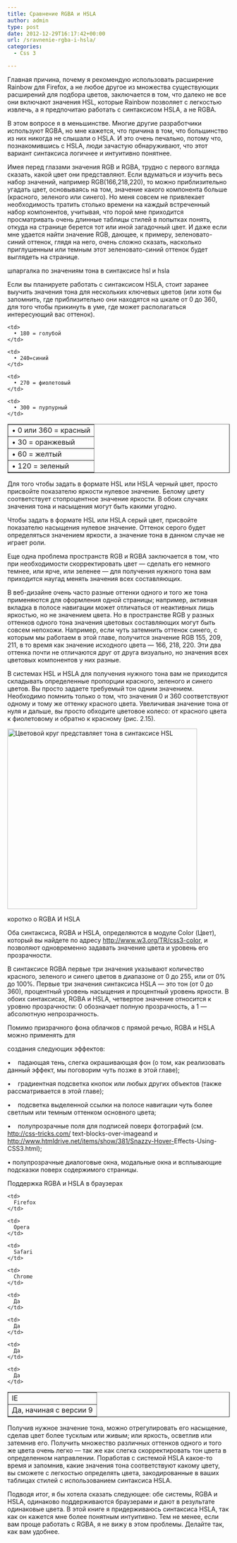 ```yaml
---
title: Сравнение RGBA и HSLA
author: admin
type: post
date: 2012-12-29T16:17:42+00:00
url: /sravnenie-rgba-i-hsla/
categories:
  - Css 3

---
```

Главная причина, почему я рекомендую использовать расширение Rainbow для Firefox, а не любое другое из множества существующих расширений для подбора цветов, заключается в том, что далеко не все они включают значения HSL, которые Rainbow позволяет с легкостью извлечь, а я предпочитаю работать с синтаксисом HSLA, а не RGBA.

В этом вопросе я в меньшинстве. Многие другие разработчики используют RGBA, но мне кажется, что причина в том, что большинство из них никогда не слышали о HSLA. И это очень печально, потому что, познакомившись с HSLA, люди зачастую обнаруживают, что этот вариант синтаксиса логичнее и интуитивно понятнее.

Имея перед глазами значения RGB и RGBA, трудно с первого взгляда сказать, какой цвет они представляют. Если вдуматься и изучить весь набор значений, например RGB(166,218,220), то можно приблизительно угадать цвет, основываясь на том, значение какого компонента больше (красного, зеленого или синего). Но меня совсем не привлекает необходимость тратить столько времени на каждый встреченный набор компонентов, учитывая, что порой мне приходится просматривать очень длинные таблицы стилей в попытках понять, откуда на странице берется тот или иной загадочный цвет. И даже если мне удается найти значение RGB, дающее, к примеру, зеленовато-синий оттенок, глядя на него, очень сложно сказать, насколько приглушенным или темным этот зеленовато-синий оттенок будет выглядеть на странице.

шпаргалка по значениям тона в синтаксисе hsl и hsla

Если вы планируете работать с синтаксисом HSLA, стоит заранее выучить значения тона для нескольких ключевых цветов (или хотя бы запомнить, где приблизительно они находятся на шкале от 0 до 360, для того чтобы прикинуть в уме, где может располагаться интересующий вас оттенок).

<table border="1">
  <tr>
    <td>
      • 0 или 360 = красный
    </td>
    
    <td>
      • 180 = голубой
    </td>
  </tr>
  
  <tr>
    <td>
      • 30 = оранжевый
    </td>
    
    <td>
      • 240=синий
    </td>
  </tr>
  
  <tr>
    <td>
      • 60 = желтый
    </td>
    
    <td>
      • 270 = фиолетовый
    </td>
  </tr>
  
  <tr>
    <td>
      • 120 = зеленый
    </td>
    
    <td>
      • 300 = пурпурный
    </td>
  </tr>
</table>

Для того чтобы задать в формате HSL или HSLA черный цвет, просто присвойте показателю яркости нулевое значение. Белому цвету соответствует стопроцентное значение яркости. В обоих случаях значения тона и насыщения могут быть какими угодно.

Чтобы задать в формате HSL или HSLA серый цвет, присвойте показателю насыщения нулевое значение. Оттенок серого будет определяться значением яркости, а значение тона в данном случае не играет роли.

Еще одна проблема пространств RGB и RGBA заключается в том, что при необходимости скорректировать цвет — сделать его немного темнее, или ярче, или зеленее — для получения нужного тона вам приходится наугад менять значения всех составляющих.

В веб-дизайне очень часто разные оттенки одного и того же тона применяются для оформления одной страницы; например, активная вкладка в полосе навигации может отличаться от неактивных лишь яркостью, но не значением цвета. Но в пространстве RGB у разных оттенков одного тона значения цветовых составляющих могут быть совсем непохожи. Например, если чуть затемнить оттенок синего, с которым мы работаем в этой главе, получится значение RGB 155, 209, 211, в то время как значение исходного цвета — 166, 218, 220. Эти два оттенка почти не отличаются друг от друга визуально, но значения всех цветовых компонентов у них разные.

В системах HSL и HSLA для получения нужного тона вам не приходится складывать определенные пропорции красного, зеленого и синего цветов. Вы просто задаете требуемый тон одним значением. Необходимо помнить только о том, что значения 0 и 360 соответствуют одному и тому же оттенку красного цвета. Увеличивая значение тона от нуля и дальше, вы просто обходите цветовое колесо: от красного цвета к фиолетовому и обратно к красному (рис. 2.15).

<a href="http://formstyle.com.ua/?attachment_id=1401" rel="attachment wp-att-1401"><img class="aligncenter size-full wp-image-1401" alt="Цветовой круг представляет тона в синтаксисе HSL" src="http://formstyle.com.ua/wp-content/uploads/2012/12/Цветовой-круг-представляет-тона-в-синтаксисе-HSL.png" width="430" height="409" srcset="http://formstyle.com.ua/wp-content/uploads/2012/12/Цветовой-круг-представляет-тона-в-синтаксисе-HSL.png 430w, http://formstyle.com.ua/wp-content/uploads/2012/12/Цветовой-круг-представляет-тона-в-синтаксисе-HSL-300x285.png 300w" sizes="(max-width: 430px) 100vw, 430px" /></a>

<a name="bookmark67"></a>коротко о RGBA И HSLA

Оба синтаксиса, RGBA и HSLA, определяются в модуле Color (Цвет), который вы найдете по адресу <http://www.w3.org/TR/css3-color>, и позволяют одновременно задавать значение цвета и уровень его прозрачности.

В синтаксисе RGBA первые три значения указывают количество красного, зеленого и синего цветов в диапазоне от 0 до 255, или от 0% до 100%. Первые три значения синтаксиса HSLA — это тон (от 0 до 360), процентный уровень насыщения и процентный уровень яркости. В обоих синтаксисах, RGBA и HSLA, четвертое значение относится к уровню прозрачности: 0 обозначает полную прозрачность, а 1 — абсолютную непрозрачность.

Помимо призрачного фона облачков с прямой речью, RGBA и HSLA можно применять для

создания следующих эффектов:

•    падающая тень, слегка окрашивающая фон (о том, как реализовать данный эффект, мы поговорим чуть позже в этой главе);

•    градиентная подсветка кнопок или любых других объектов (также рассматривается в этой главе);

•    подсветка выделенной ссылки на полосе навигации чуть более светлым или темным оттенком основного цвета;

•    полупрозрачные поля для подписей поверх фотографий (см. <http://css-tricks.com/> text-blocks-over-imageand и <http://www.htmldrive.net/items/show/381/Snazzy-Hover->Effects-Using-CSS3.html);

• полупрозрачные диалоговые окна, модальные окна и всплывающие подсказки поверх содержимого страницы.

Поддержка RGBA и HSLA в браузерах

<table border="1">
  <tr>
    <td>
      IE
    </td>
    
    <td>
      Firefox
    </td>
    
    <td>
      Opera
    </td>
    
    <td>
      Safari
    </td>
    
    <td>
      Chrome
    </td>
  </tr>
  
  <tr>
    <td>
      Да, начиная с версии 9
    </td>
    
    <td>
      Да
    </td>
    
    <td>
      Да
    </td>
    
    <td>
      Да
    </td>
    
    <td>
      Да
    </td>
  </tr>
</table>

Получив нужное значение тона, можно отрегулировать его насыщение, сделав цвет более тусклым или живым; или яркость, осветлив или затемнив его. Получить множество различных оттенков одного и того же цвета очень легко — так же как слегка скорректировать тон цвета в определенном направлении. Поработав с системой HSLA какое-то время и запомнив, какие значения тона соответствуют какому цвету, вы сможете с легкостью определять цвета, закодированные в ваших таблицах стилей с использованием синтаксиса HSLA.

Подводя итог, я бы хотела сказать следующее: обе системы, RGBA и HSLA, одинаково поддерживаются браузерами и дают в результате одинаковые цвета. В этой книге я придерживаюсь синтаксиса HSLA, так как он кажется мне более понятным интуитивно. Тем не менее, если вам проще работать с RGBA, я не вижу в этом проблемы. Делайте так, как вам удобнее.